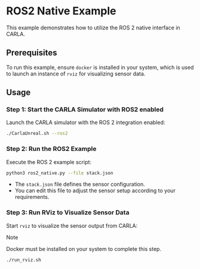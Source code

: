# ROS2 Native Example

This example demonstrates how to utilize the ROS 2 native interface in CARLA.

## Prerequisites

To run this example, ensure `docker` is installed in your system, which is used to launch an instance of `rviz` for visualizing sensor data.


## Usage

### Step 1: Start the CARLA Simulator with ROS2 enabled
Launch the CARLA simulator with the ROS 2 integration enabled:

```bash
./CarlaUnreal.sh --ros2
```

### Step 2: Run the ROS2 Example

Execute the ROS 2 example script:

```bash
python3 ros2_native.py --file stack.json
```

* The `stack.json` file defines the sensor configuration.
* You can edit this file to adjust the sensor setup according to your requirements.


### Step 3: Run RViz to Visualize Sensor Data

Start `rviz` to visualize the sensor output from CARLA:

> [!NOTE]
Docker must be installed on your system to complete this step.

```bash
./run_rviz.sh
```
